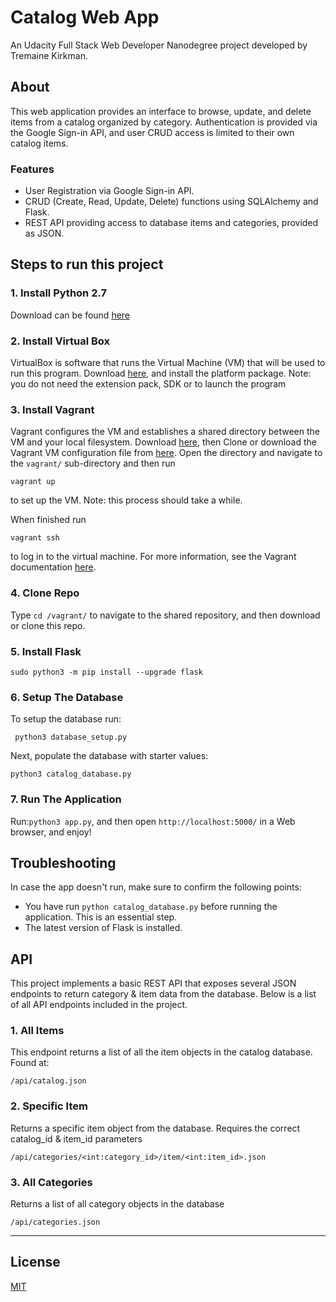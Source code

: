 # Catalog Web App
An Udacity Full Stack Web Developer Nanodegree project developed by Tremaine Kirkman.

## About
This web application provides an interface to browse, update, and delete items from a catalog organized by category. Authentication is provided via the Google Sign-in API, and user CRUD access is limited to their own catalog items.

### Features
- User Registration via Google Sign-in API.
- CRUD (Create, Read, Update, Delete) functions using SQLAlchemy and Flask.
- REST API providing access to database items and categories, provided as JSON.

## Steps to run this project

### 1. Install Python 2.7
Download can be found [here](https://www.python.org/downloads/)

### 2. Install Virtual Box
VirtualBox is software that runs the Virtual Machine (VM) that will be used to run this program. Download [here](https://www.virtualbox.org/wiki/Downloads), and install the platform package. Note: you do not need the extension pack, SDK or to launch the program

### 3. Install Vagrant
Vagrant configures the VM and establishes a shared directory between the VM and your local filesystem. Download [here](https://www.vagrantup.com/downloads.html), then Clone or download the Vagrant VM configuration file from [here](https://github.com/udacity/fullstack-nanodegree-vm). Open the directory and navigate to the `vagrant/` sub-directory and then run

    vagrant up

to set up the VM. Note: this process should take a while. 

When finished run

    vagrant ssh

to log in to the virtual machine. For more information, see the Vagrant documentation [here](https://www.vagrantup.com/docs/).

### 4. Clone Repo
Type `cd /vagrant/` to navigate to the shared repository, and then download or clone this repo.

### 5. Install Flask
    sudo python3 -m pip install --upgrade flask
    
### 6. Setup The Database
To setup the database run:

     python3 database_setup.py 
    
Next, populate the database with starter values:

    python3 catalog_database.py

### 7. Run The Application
Run:`python3 app.py`, and then open `http://localhost:5000/` in a Web browser, and enjoy!

## Troubleshooting
In case the app doesn't run, make sure to confirm the following points:
- You have run `python catalog_database.py` before running the application. This is an essential step.
- The latest version of Flask is installed.

## API
This project implements a basic REST API that exposes several JSON endpoints to return category & item data from the database. Below is a list of all API endpoints included in the project.

### 1. All Items
This endpoint returns a list of all the item objects in the catalog database. Found at: 

    /api/catalog.json

### 2. Specific Item
Returns a specific item object from the database. Requires the correct catalog_id & item_id parameters

    /api/categories/<int:category_id>/item/<int:item_id>.json
    
### 3. All Categories
Returns a list of all category objects in the database

    /api/categories.json


---

## License
[MIT](https://choosealicense.com/licenses/mit/)
